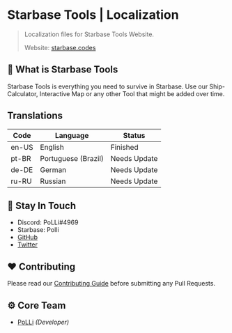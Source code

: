 # Starbase Tools | Localization

> Localization files for Starbase Tools Website.
>
> Website: [starbase.codes](https://starbase.codes)

## 📌 What is Starbase Tools

Starbase Tools is everything you need to survive in Starbase. Use our Ship-Calculator, Interactive Map or
any other Tool that might be added over time.

## Translations

| Code  | Language            | Status       |
| ----- | ------------------- | ------------ |
| en-US | English             | Finished     |
| pt-BR | Portuguese (Brazil) | Needs Update |
| de-DE | German              | Needs Update |
| ru-RU | Russian             | Needs Update |

## 🤔 Stay In Touch

-   Discord: PoLLi#4969
-   Starbase: Polli
-   [GitHub](https://github.com/poLLi)
-   [Twitter](https://twitter.com/JL_PoLLi)

## ❤️ Contributing

Please read our [Contributing Guide](./CONTRIBUTING.md) before submitting any Pull Requests.

## ⚙️ Core Team

-   [PoLLi](https://github.com/poLLi) _(Developer)_
